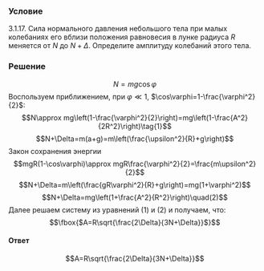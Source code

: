 ###  Условие 

$3.1.17.$ Сила нормального давления небольшого тела при малых колебаниях его вблизи положения равновесия в лунке радиуса $R$ меняется от $N$ до $N + \Delta$. Определите амплитуду колебаний этого тела. 

### Решение

$$N=mg\cos\varphi$$ Воспользуем приближением, при $\varphi\ll1$, $\cos\varphi=1-\frac{\varphi^2}{2}$: $$N\approx mg\left(1-\frac{\varphi^2}{2}\right)=mg\left(1-\frac{A^2}{2R^2}\right)\tag{1}$$ $$N+\Delta=m(a+g)=m\left(\frac{\upsilon^2}{R}+g\right)$$ Закон сохранения энергии $$mgR(1-\cos\varphi)\approx mgR\frac{\varphi^2}{2}=\frac{m\upsilon^2}{2}$$ $$N+\Delta=m\left(\frac{gR\varphi^2}{R}+g\right)=mg(1+\varphi^2)$$ $$N+\Delta=mg\left(1+\frac{A^2}{R^2}\right)\quad(2)$$ Далее решаем систему из уравнений $(1)$ и $(2)$ и получаем, что: $$\fbox{$A=R\sqrt{\frac{2\Delta}{3N+\Delta}}$}$$ 

#### Ответ

$$A=R\sqrt{\frac{2\Delta}{3N+\Delta}}$$ 
